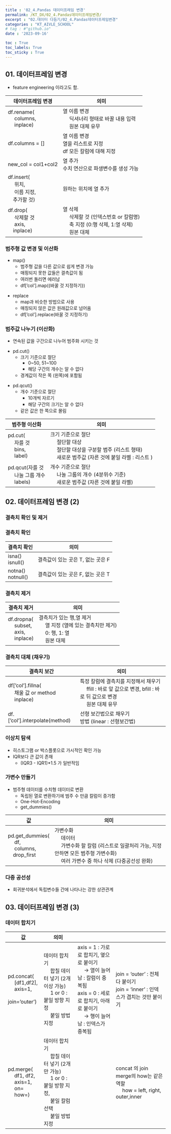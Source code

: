```yaml
---
title : '02_4.Pandas 데이터프레임 변경' 
permalink: /KT_DX/02_4.Pandas데이터프레임변경/
excerpt : "02.데이터 다듬기/02_4.Pandas데이터프레임변경"
categories : "KT_AIVLE_SCHOOL"
# tag : #"github.io"
date : '2023-09-16'

toc : True
toc_labels: True
toc_sticky : True
---
```


## 01. 데이터프레임 변경

- feature engineering 이라고도 함.

<p></p>

| 데이터프레임 변경 | 의미 |
| --- | --- |
| df.rename( <br>&emsp; columns, <br>&emsp; inplace) | 열 이름 변경 <br>&emsp; 딕셔너리 형태로 바꿀 내용 입력 <br>&emsp; 원본 대체 유무 |
| df.columns = [] | 열 이름 변경 <br> 열을 리스트로 지정 <br> df 모든 칼럼에 대해 지정 |
| new_col = col1+col2  | 열 추가 <br> 수치 연산으로 파생변수를 생성 가능|
| df.insert( <br>&emsp; 위치, <br>&emsp; 이름 지정, <br>&emsp;추가할 것) | 원하는 위치에 열 추가 |
| df.drop( <br>&emsp; 삭제할 것 <br>&emsp; axis, <br>&emsp;inplace) | 열 삭제 <br>&emsp; 삭제할 것 (인덱스번호 or 칼럼명) <br>&emsp; 축 지정 (0:행 삭제, 1:열 삭제) <br>&emsp; 원본 대체 |

<p></p>

### 범주형 값 변경 및 이산화 

<p></p>

- map()
    - 범주형 값을 다른 값으로 쉽게 변경 가능
    - 매핑되지 못한 값들은 결측값이 됨
    - 여러번 돌리면 에러남
    - df[’col’].map({바꿀 것 지정하기})

<p></p>

- replace
    - map과 비슷한 방법으로 사용
    - 매칭되지 않은 값은 원래값으로 넘어옴
    - df[’col’].replace(바꿀 것 지정하기)


### 범주값 나누기 (이산화)

<p></p>

- 연속된 값을 구간으로 나누어 범주화 시키는 것

<p></p>

- pd.cut()
    - 크기 기준으로 절단
        - 0~50, 51~100
        - 해당 구간의 개수는 알 수 없다
    - 경계값이 작은 쪽 (왼쪽)에 포함됨

<p></p>

- pd.qcut()
    - 개수 기준으로 절단
        - 10개씩 자르기
        - 해당 구간의 크기는 알 수 없다
    - 같은 값은 한 쪽으로 몰림

<p></p> 

| 범주형 이산화 | 의미 |
| --- | --- |
| pd.cut( <br>&emsp; 자를 것 <br>&emsp; bins, <br>&emsp; label) | 크기 기준으로 절단 <br>&emsp; 절단할 대상 <br>&emsp; 절단할 대상을 구분할 범주 (리스트 형태) <br>&emsp; 새로운 범주값 (자른 것에 붙일 라벨 : 리스트 )|
| pd.qcut(자를 것 <br>&emsp; 나눌 그룹 개수 <br>&emsp; labels) | 개수 기준으로 절단 <br>&emsp; 나눌 그룹의 개수 (4분위수 기준) <br>&emsp; 새로운 범주값 (자른 것에 붙일 라벨)|


## 02. 데이터프레임 변경 (2)

### 결측치 확인 및 제거 
<p></p>

### 결측치 확인
<p></p>

| 결측치 확인  | 의미 |
| --- | --- |
| isna() <br> isnull() | 결측값이 있는 곳은 T, 없는 곳은 F |
| notna() <br> notnull() | 결측값이 있는 곳은 F, 없는 곳은 T |

<p></p>

### 결측치 제거

| 결측치 제거  | 의미 |
| --- | --- |
| df.dropna( <br>&emsp; subset, <br>&emsp; axis, <br>&emsp; inplace) | 결측치가 있는 행,열 제거 <br>&emsp; 열 지정 (열에 있는 결측치만 제거) <br>&emsp; 0: 행, 1: 열 <br>&emsp; 원본 대체 |

<p></p>

### 결측치 대체 (채우기)

<p></p>

| 결측치 보간  | 의미 |
| --- | --- |
| df[’col’].fillna( <br>&emsp; 채울 값 or method <br>&emsp; inplace) | 특정 칼럼에 결측치를 지정해서 채우기 <br>&emsp; ffill : 바로 앞 값으로 변경, bfill : 바로 뒤 값으로 변경 <br>&emsp; 원본 대체 유무 |
| df.[’col’].interpolate(method) | 선형 보간법으로 채우기 <br> 방법 (linear : 선형보간법) |

<p></p>

### 이상치 탐색

<p></p>


- 히스토그램 or 박스플롯으로 가시적인 확인 가능
- IQR보다 큰 값이 존재
    - (IQR3 - IQR1)*1.5 가 일반적임

<p></p>

### 가변수 만들기

<p></p>

- 범주형 데이터를 수치형 데이터로 변환
    - 독립된 열로 변환하기에 범주 수 만큼 칼럼이 증가함
    - One-Hot-Encoding
    - get_dummies()

<p></p>

| 값  | 의미 |
| --- | --- |
| pd.get_dummies( <br>&emsp; df, <br>&emsp; columns, <br>&emsp;drop_first | 가변수화 <br>&emsp; 데이터 <br>&emsp; 가변수화 할 칼럼 (리스트로 일괄처리 가능, 지정 안하면 모든 범주형 가변수화) <br>&emsp; 여러 가변수 중 하나 삭제 (다중공선성 완화) |

<p></p>

### 다중 공선성

<p></p>

- 회귀분석에서 독립변수들 간에 나타나는 강한 상관관계


## 03. 데이터프레임 변경 (3)

### 데이터 합치기

<p></p>

| 값  | 의미 | | |
| --- | --- | --- | --- |
| pd.concat( <br>&emsp; [df1,df2], <br>&emsp; axis=1, <br>&emsp; join=’outer’) | 데이터 합치기 <br>&emsp; 합칠 데이터 넣기 (2개 이상 가능) <br>&emsp; 1 or 0 : 붙일 방향 지정 <br>&emsp; 붙일 방법 지정 |axis = 1 : 가로로 합치기, 옆으로 붙이기 <br>&emsp;  → 열이 늘어남 : 칼럼이 중복됨  <br> axis = 0 : 세로로 합치기, 아래로 붙이기 <br>&emsp; → 행이 늘어남 : 인덱스가 중복됨 | join = ‘outer’ : 전체 다 붙이기 <br> join = ‘inner’ : 인덱스가 겹치는 것만 붙이기 |
| pd.merge( <br>&emsp; df1, df2, <br>&emsp; axis=1, <br>&emsp; on= <br>&emsp; how=) | 데이터 합치기 <br>&emsp; 합칠 데이터 넣기 (2개만 가능) <br>&emsp; 1 or 0 : 붙일 방향 지정, <br>&emsp; 붙일 칼럼 선택 <br>&emsp; 붙일 방법 지정 | | concat 의 join merge의 how는 같은 역할 <br>&emsp; how =  left, right, outer,inner|

